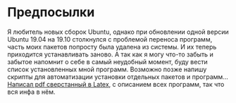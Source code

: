 # Предпосылки
Я любитель новых сборок Ubuntu, однако при обновлении одной версии Ubuntu 19.04 на 19.10 столкнулся с проблемой переноса программ, часть моих пакетов попросту была удалена из системы. И их теперь приходится устанавливать заново. А так как я могу что-то забыть и забытое напомнит о себе в самый неудобный момент, буду вести список установленных мной программ. Возможно позже напишу скрипты для автоматизации установки отдельных пакетов и программ... [Написал pdf сверстанный в Latex](Config-Ubuntu-Desktop.pdf), с описанием всех программ, так что вся инфа в нём.
